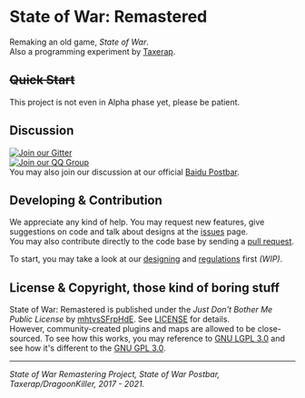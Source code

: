 # State of War: Remastered

Remaking an old game, _State of War_.  
Also a programming experiment by [Taxerap](https://github.com/Taxerap).

## ~~Quick Start~~

This project is not even in Alpha phase yet, please be patient.

## Discussion

[![Join our Gitter](https://badges.gitter.im/gitterHQ/gitter.png)](https://gitter.im/State-of-War-PostBar)  
[![Join our QQ Group](https://pub.idqqimg.com/wpa/images/group.png)](https://qm.qq.com/cgi-bin/qm/qr?k=fR7D07D2wcXB66H8E5aUMXp0x6PHst9D&jump_from=webapi)  
You may also join our discussion at our official [Baidu Postbar](https://tieba.baidu.com/f?kw=%E8%93%9D%E8%89%B2%E8%AD%A6%E6%88%92).

## Developing & Contribution

We appreciate any kind of help. You may request new features, give suggestions on code and talk about designs at the [issues](https://github.com/State-of-War-PostBar/sowr/issues) page.  
You may also contribute directly to the code base by sending a [pull request](https://github.com/State-of-War-PostBar/sowr/pulls).

To start, you may take a look at our [designing](docs/design.md) and [regulations](docs/regulation.md) first _(WIP)_.

## License & Copyright, those kind of boring stuff

State of War: Remastered is published under the _Just Don't Bother Me Public License_ by [mhtvsSFrpHdE](https://github.com/mhtvsSFrpHdE). See [LICENSE](LICENSE) for details.  
However, community-created plugins and maps are allowed to be close-sourced. To see how this works, you may reference to [GNU LGPL 3.0](https://www.gnu.org/licenses/lgpl-3.0.en.html) and see how it's different to the [GNU GPL 3.0](https://www.gnu.org/licenses/gpl-3.0.en.html).

---

_State of War Remastering Project, State of War Postbar, Taxerap/DragoonKiller, 2017 - 2021._
